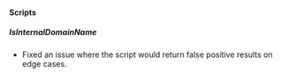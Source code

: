 
#### Scripts

##### IsInternalDomainName

- Fixed an issue where the script would return false positive results on edge cases.
